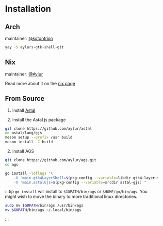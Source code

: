 # Installation

## Arch

maintainer: [@kotontrion](https://github.com/kotontrion)

```sh
yay -S aylurs-gtk-shell-git
```

## Nix

maintainer: [@Aylur](https://github.com/Aylur)

Read more about it on the [nix page](./nix)

## From Source

1. Install [Astal](https://aylur.github.io/astal/guide/getting-started/installation)

2. Install the Astal js package

```sh
git clone https://github.com/aylur/astal
cd astal/lang/gjs
meson setup --prefix /usr build
meson install -C build
```

2. Install AGS

```sh
git clone https://github.com/aylur/ags.git
cd ags

go install -ldflags "\
    -X 'main.gtk4LayerShell=$(pkg-config --variable=libdir gtk4-layer-shell-0)/libgtk4-layer-shell.so' \
    -X 'main.astalGjs=$(pkg-config --variable=srcdir astal-gjs)'"
```

:::tip
`go install` will install to `$GOPATH/bin/ags` or `$HOME/go/bin/ags`.
You might wish to move the binary to more traditional linux directories.

```sh
sudo mv $GOPATH/bin/ags /usr/bin/ags
mv $GOPATH/bin/ags ~/.local/bin/ags
```

:::
